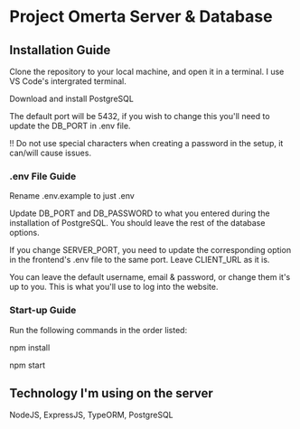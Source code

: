 # Project Omerta Server & Database

## Installation Guide

Clone the repository to your local machine, and open it in a terminal. I use VS Code's intergrated terminal.

Download and install PostgreSQL

The default port will be 5432, if you wish to change this you'll need to update the DB_PORT in .env file.

!! Do not use special characters when creating a password in the setup, it can/will cause issues.

### .env File Guide

Rename .env.example to just .env

Update DB_PORT and DB_PASSWORD to what you entered during the installation of PostgreSQL. You should leave the rest of the database options.

If you change SERVER_PORT, you need to update the corresponding option in the frontend's .env file to the same port. Leave CLIENT_URL as it is.

You can leave the default username, email & password, or change them it's up to you. This is what you'll use to log into the website.

### Start-up Guide

Run the following commands in the order listed:

npm install

npm start

## Technology I'm using on the server

NodeJS, ExpressJS, TypeORM, PostgreSQL
